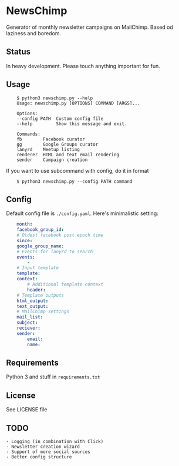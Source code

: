 # NewsChimp

Generator of monthly newsletter campaigns on MailChimp. Based od laziness and boredom.

## Status

In heavy development. Please touch anything important for fun.

## Usage

```ShellSession
    $ python3 newschimp.py --help
    Usage: newschimp.py [OPTIONS] COMMAND [ARGS]...

    Options:
    --config PATH  Custom config file
    --help         Show this message and exit.

    Commands:
    fb        Facebook curator
    gg        Google Groups curator
    lanyrd    Meetup listing
    renderer  HTML and text email rendering
    sender    Campaign creation
```

If you want to use subcommand with config, do it in format

```ShellSession
    $ python3 newschimp.py --config PATH command
```

## Config

Default config file is ```./config.yaml```. Here's minimalistic setting:

```YAML
    month: 
    facebook_group_id: 
    # Oldest facebook post epoch time
    since: 
    google_group_name:
    # Events for lanyrd to search
    events:
        - 
    # Input template 
    template: 
    context:
        # Additional template context
        header:
    # Template outputs
    html_output: 
    text_output:
    # MailChimp settings
    mail_list:
    subject: 
    reciever: 
    sender:
        email: 
        name: 
```

## Requirements

Python 3 and stuff in ```requirements.txt```

## License

See LICENSE file

## TODO

    - Logging (in combination with Click)
    - Newsletter creation wizard
    - Support of more social sources
    - Better config structure